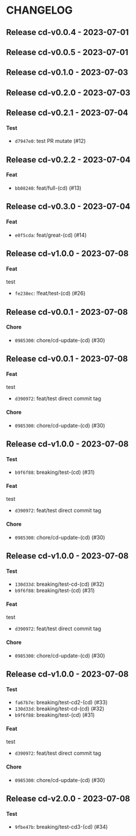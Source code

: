 # CHANGELOG

## Release cd-v0.0.4 - 2023-07-01

## Release cd-v0.0.5 - 2023-07-01

## Release cd-v0.1.0 - 2023-07-03

## Release cd-v0.2.0 - 2023-07-03

## Release cd-v0.2.1 - 2023-07-04

#### Test

- `d7947e0`: test PR mutate (#12)

## Release cd-v0.2.2 - 2023-07-04

#### Feat

- `bb08240`: feat/full-(cd) (#13)

## Release cd-v0.3.0 - 2023-07-04

#### Feat

- `e0f5cda`: feat/great-(cd) (#14)

## Release cd-v1.0.0 - 2023-07-08

#### Feat

test

- `fe238ec`: !feat/test-(cd) (#26)

## Release cd-v0.0.1 - 2023-07-08

#### Chore

- `0985300`: chore/cd-update-(cd) (#30)

## Release cd-v0.0.1 - 2023-07-08

#### Feat

test

- `d390972`: feat/test direct commit tag

#### Chore

- `0985300`: chore/cd-update-(cd) (#30)

## Release cd-v1.0.0 - 2023-07-08

#### Test

- `b9f6f88`: breaking/test-(cd) (#31)

#### Feat

test

- `d390972`: feat/test direct commit tag

#### Chore

- `0985300`: chore/cd-update-(cd) (#30)

## Release cd-v1.0.0 - 2023-07-08

#### Test

- `130d33d`: breaking/test-cd-(cd) (#32)
- `b9f6f88`: breaking/test-(cd) (#31)

#### Feat

test

- `d390972`: feat/test direct commit tag

#### Chore

- `0985300`: chore/cd-update-(cd) (#30)

## Release cd-v1.0.0 - 2023-07-08

#### Test

- `fa67b7e`: breaking/test-cd2-(cd) (#33)
- `130d33d`: breaking/test-cd-(cd) (#32)
- `b9f6f88`: breaking/test-(cd) (#31)

#### Feat

test

- `d390972`: feat/test direct commit tag

#### Chore

- `0985300`: chore/cd-update-(cd) (#30)

## Release cd-v2.0.0 - 2023-07-08

#### Test

- `9fbe47b`: breaking/test-cd3-(cd) (#34)
